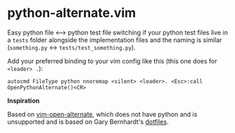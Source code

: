 # python-alternate.vim

Easy python file &lt;--&gt; python test file switching if your python test files live in a `tests` folder alongside the implementation files and the naming is similar (`something.py` <-> `tests/test_something.py`).

Add your preferred binding to your vim config like this (this one does for `<leader> .`):

`autocmd FileType python nnoremap <silent> <leader>. <Esc>:call OpenPythonAlternate()<CR>`

**Inspiration**

Based on [vim-open-alternate](https://github.com/cyphactor/vim-open-alternate ), which does not have python and is unsupported and is based on Gary Bernhardt's [dotfiles](https://github.com/garybernhardt/dotfiles/blob/master/.vimrc ).
